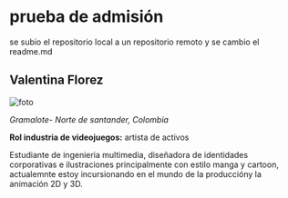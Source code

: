 ﻿# **prueba de admisión**
 
 se subio el repositorio local a un repositorio remoto y se cambio el readme.md 

 ## **Valentina Florez**
![foto](https://raw.githubusercontent.com/mariaflorez02/PruebaGit/Valentina/Valentina_Florez/foto)

_Gramalote- Norte de santander, Colombia_

**Rol industria de videojuegos:** artista de activos

Estudiante de ingenieria multimedia, diseñadora de identidades corporativas e ilustraciones principalmente con estilo manga y cartoon, actualemnte estoy incursionando en el mundo de la produccióny la animación 2D y 3D.



 

